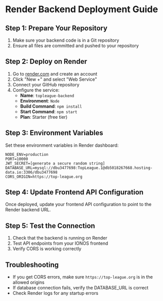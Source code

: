 # Render Backend Deployment Guide

## Step 1: Prepare Your Repository

1. Make sure your backend code is in a Git repository
2. Ensure all files are committed and pushed to your repository

## Step 2: Deploy on Render

1. Go to [render.com](https://render.com) and create an account
2. Click "New +" and select "Web Service"
3. Connect your GitHub repository
4. Configure the service:
   - **Name**: `topleague-backend`
   - **Environment**: `Node`
   - **Build Command**: `npm install`
   - **Start Command**: `npm start`
   - **Plan**: Starter (free tier)

## Step 3: Environment Variables

Set these environment variables in Render dashboard:

```
NODE_ENV=production
PORT=10000
JWT_SECRET=[generate a secure random string]
DATABASE_URL=mysql://dbu3477698:TopLeague.1@db5018267668.hosting-data.io:3306/dbu3477698
CORS_ORIGIN=https://top-league.org
```

## Step 4: Update Frontend API Configuration

Once deployed, update your frontend API configuration to point to the Render backend URL.

## Step 5: Test the Connection

1. Check that the backend is running on Render
2. Test API endpoints from your IONOS frontend
3. Verify CORS is working correctly

## Troubleshooting

- If you get CORS errors, make sure `https://top-league.org` is in the allowed origins
- If database connection fails, verify the DATABASE_URL is correct
- Check Render logs for any startup errors 